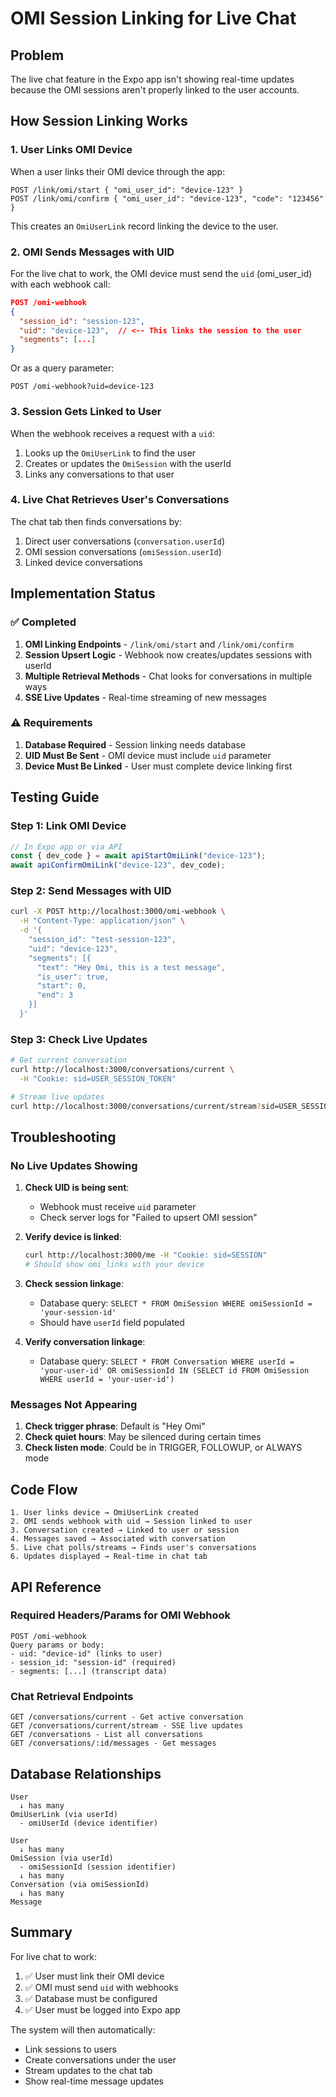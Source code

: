 # OMI Session Linking for Live Chat

## Problem
The live chat feature in the Expo app isn't showing real-time updates because the OMI sessions aren't properly linked to the user accounts.

## How Session Linking Works

### 1. User Links OMI Device
When a user links their OMI device through the app:
```
POST /link/omi/start { "omi_user_id": "device-123" }
POST /link/omi/confirm { "omi_user_id": "device-123", "code": "123456" }
```
This creates an `OmiUserLink` record linking the device to the user.

### 2. OMI Sends Messages with UID
For the live chat to work, the OMI device must send the `uid` (omi_user_id) with each webhook call:

```json
POST /omi-webhook
{
  "session_id": "session-123",
  "uid": "device-123",  // <-- This links the session to the user
  "segments": [...]
}
```

Or as a query parameter:
```
POST /omi-webhook?uid=device-123
```

### 3. Session Gets Linked to User
When the webhook receives a request with a `uid`:
1. Looks up the `OmiUserLink` to find the user
2. Creates or updates the `OmiSession` with the userId
3. Links any conversations to that user

### 4. Live Chat Retrieves User's Conversations
The chat tab then finds conversations by:
1. Direct user conversations (`conversation.userId`)
2. OMI session conversations (`omiSession.userId`)
3. Linked device conversations

## Implementation Status

### ✅ Completed
1. **OMI Linking Endpoints** - `/link/omi/start` and `/link/omi/confirm`
2. **Session Upsert Logic** - Webhook now creates/updates sessions with userId
3. **Multiple Retrieval Methods** - Chat looks for conversations in multiple ways
4. **SSE Live Updates** - Real-time streaming of new messages

### ⚠️ Requirements
1. **Database Required** - Session linking needs database
2. **UID Must Be Sent** - OMI device must include `uid` parameter
3. **Device Must Be Linked** - User must complete device linking first

## Testing Guide

### Step 1: Link OMI Device
```javascript
// In Expo app or via API
const { dev_code } = await apiStartOmiLink("device-123");
await apiConfirmOmiLink("device-123", dev_code);
```

### Step 2: Send Messages with UID
```bash
curl -X POST http://localhost:3000/omi-webhook \
  -H "Content-Type: application/json" \
  -d '{
    "session_id": "test-session-123",
    "uid": "device-123",
    "segments": [{
      "text": "Hey Omi, this is a test message",
      "is_user": true,
      "start": 0,
      "end": 3
    }]
  }'
```

### Step 3: Check Live Updates
```bash
# Get current conversation
curl http://localhost:3000/conversations/current \
  -H "Cookie: sid=USER_SESSION_TOKEN"

# Stream live updates
curl http://localhost:3000/conversations/current/stream?sid=USER_SESSION_TOKEN
```

## Troubleshooting

### No Live Updates Showing

1. **Check UID is being sent**:
   - Webhook must receive `uid` parameter
   - Check server logs for "Failed to upsert OMI session"

2. **Verify device is linked**:
   ```bash
   curl http://localhost:3000/me -H "Cookie: sid=SESSION"
   # Should show omi_links with your device
   ```

3. **Check session linkage**:
   - Database query: `SELECT * FROM OmiSession WHERE omiSessionId = 'your-session-id'`
   - Should have `userId` field populated

4. **Verify conversation linkage**:
   - Database query: `SELECT * FROM Conversation WHERE userId = 'your-user-id' OR omiSessionId IN (SELECT id FROM OmiSession WHERE userId = 'your-user-id')`

### Messages Not Appearing

1. **Check trigger phrase**: Default is "Hey Omi"
2. **Check quiet hours**: May be silenced during certain times
3. **Check listen mode**: Could be in TRIGGER, FOLLOWUP, or ALWAYS mode

## Code Flow

```
1. User links device → OmiUserLink created
2. OMI sends webhook with uid → Session linked to user
3. Conversation created → Linked to user or session
4. Messages saved → Associated with conversation
5. Live chat polls/streams → Finds user's conversations
6. Updates displayed → Real-time in chat tab
```

## API Reference

### Required Headers/Params for OMI Webhook
```
POST /omi-webhook
Query params or body:
- uid: "device-id" (links to user)
- session_id: "session-id" (required)
- segments: [...] (transcript data)
```

### Chat Retrieval Endpoints
```
GET /conversations/current - Get active conversation
GET /conversations/current/stream - SSE live updates
GET /conversations - List all conversations
GET /conversations/:id/messages - Get messages
```

## Database Relationships

```
User
  ↓ has many
OmiUserLink (via userId)
  - omiUserId (device identifier)
  
User
  ↓ has many
OmiSession (via userId)
  - omiSessionId (session identifier)
  ↓ has many
Conversation (via omiSessionId)
  ↓ has many
Message
```

## Summary

For live chat to work:
1. ✅ User must link their OMI device
2. ✅ OMI must send `uid` with webhooks
3. ✅ Database must be configured
4. ✅ User must be logged into Expo app

The system will then automatically:
- Link sessions to users
- Create conversations under the user
- Stream updates to the chat tab
- Show real-time message updates